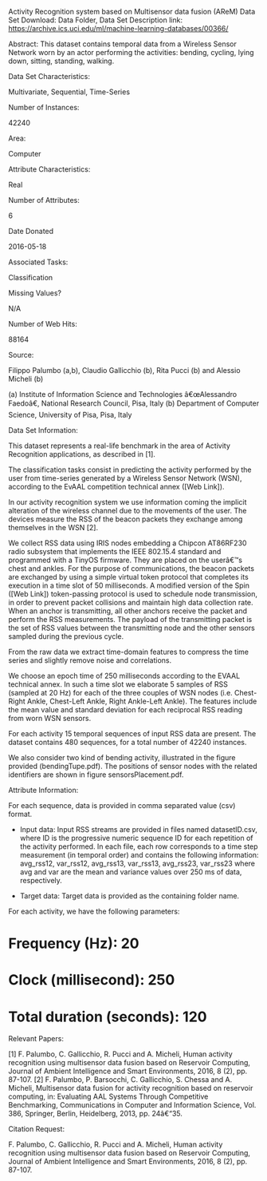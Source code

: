 Activity Recognition system based on Multisensor data fusion (AReM) Data Set
Download: Data Folder, Data Set Description
link: https://archive.ics.uci.edu/ml/machine-learning-databases/00366/

Abstract: This dataset contains temporal data from a Wireless Sensor Network worn by an actor performing the activities: bending, cycling, lying down, sitting, standing, walking.

Data Set Characteristics:  

Multivariate, Sequential, Time-Series

Number of Instances:

42240

Area:

Computer

Attribute Characteristics:

Real

Number of Attributes:

6

Date Donated

2016-05-18

Associated Tasks:

Classification

Missing Values?

N/A

Number of Web Hits:

88164


Source:

Filippo Palumbo (a,b), Claudio Gallicchio (b), Rita Pucci (b) and Alessio Micheli (b)

(a) Institute of Information Science and Technologies â€œAlessandro Faedoâ€, National Research Council, Pisa, Italy
(b) Department of Computer Science, University of Pisa, Pisa, Italy


Data Set Information:

This dataset represents a real-life benchmark in the area of Activity Recognition applications, as described in [1].

The classification tasks consist in predicting the activity performed by the user from time-series generated by a Wireless Sensor Network (WSN), according to the EvAAL competition technical annex ([Web Link]).

In our activity recognition system we use information coming the implicit alteration of the wireless channel due to the movements of the user. The devices measure the RSS of the beacon packets they exchange among themselves in the WSN [2].

We collect RSS data using IRIS nodes embedding a Chipcon AT86RF230 radio subsystem that implements the IEEE 802.15.4 standard and programmed with a TinyOS firmware. They are placed on the userâ€™s chest and ankles. For the purpose of communications, the beacon packets are exchanged by using a simple virtual token protocol that completes its execution in a time slot of 50 milliseconds. A modified version of the Spin ([Web Link]) token-passing protocol is used to schedule node transmission, in order to prevent packet collisions and maintain high data collection rate. When an anchor is transmitting, all other anchors receive the packet and perform the RSS measurements. The payload of the transmitting packet is the set of RSS values between the transmitting node and the other sensors sampled during the previous cycle.

From the raw data we extract time-domain features to compress the time series and slightly remove noise and correlations.

We choose an epoch time of 250 milliseconds according to the EVAAL technical annex. In such a time slot we elaborate 5 samples of RSS (sampled at 20 Hz) for each of the three couples of WSN nodes (i.e. Chest-Right Ankle, Chest-Left Ankle, Right Ankle-Left Ankle). The features include the mean value and standard deviation for each reciprocal RSS reading from worn WSN sensors.

For each activity 15 temporal sequences of input RSS data are present. The dataset contains 480 sequences, for a total number of 42240 instances.

We also consider two kind of bending activity, illustrated in the figure provided (bendingTupe.pdf). The positions of sensor nodes with the related identifiers are shown in figure sensorsPlacement.pdf.


Attribute Information:

For each sequence, data is provided in comma separated value (csv) format.

- Input data:
Input RSS streams are provided in files named datasetID.csv, where ID is the progressive numeric sequence ID for each repetition of the activity performed.
In each file, each row corresponds to a time step measurement (in temporal order) and contains the following information:
avg_rss12, var_rss12, avg_rss13, var_rss13, avg_rss23, var_rss23
where avg and var are the mean and variance values over 250 ms of data, respectively.

- Target data:
Target data is provided as the containing folder name.

For each activity, we have the following parameters:
# Frequency (Hz): 20
# Clock (millisecond): 250
# Total duration (seconds): 120


Relevant Papers:

[1] F. Palumbo, C. Gallicchio, R. Pucci and A. Micheli, Human activity recognition using multisensor data fusion based on Reservoir Computing, Journal of Ambient Intelligence and Smart Environments, 2016, 8 (2), pp. 87-107.
[2] F. Palumbo, P. Barsocchi, C. Gallicchio, S. Chessa and A. Micheli, Multisensor data fusion for activity recognition based on reservoir computing, in: Evaluating AAL Systems Through Competitive Benchmarking, Communications in Computer and Information Science, Vol. 386, Springer, Berlin, Heidelberg, 2013, pp. 24â€“35.



Citation Request:

F. Palumbo, C. Gallicchio, R. Pucci and A. Micheli, Human activity recognition using multisensor data fusion based on Reservoir Computing, Journal of Ambient Intelligence and Smart Environments, 2016, 8 (2), pp. 87-107.